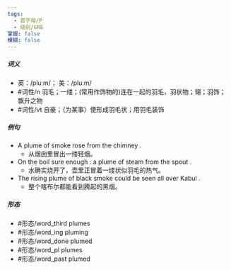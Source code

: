 ```yaml
---
tags:
  - 首字母/P
  - 级别/GRE
掌握: false
模糊: false
---
```

##### 词义
- 英：/pluːm/； 美：/pluːm/
- #词性/n  羽毛；一缕；(常用作饰物的)连在一起的羽毛，羽状物；翎；羽饰；飘升之物
- #词性/vt  自豪；（为某事）使形成羽毛状；用羽毛装饰
##### 例句
- A plume of smoke rose from the chimney .
	- 从烟囱里冒出一缕轻烟。
- On the boil sure enough : a plume of steam from the spout .
	- 水确实烧开了，壶里正冒着一缕状似羽毛的热气。
- The rising plume of black smoke could be seen all over Kabul .
	- 整个喀布尔都能看到腾起的黑烟。
##### 形态
- #形态/word_third plumes
- #形态/word_ing pluming
- #形态/word_done plumed
- #形态/word_pl plumes
- #形态/word_past plumed
